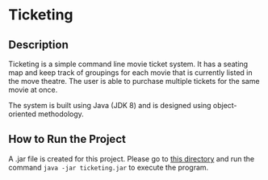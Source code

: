 # Ticketing

## Description
Ticketing is a simple command line movie ticket system. It has a seating map and keep track of groupings for each movie that is currently listed in the move theatre. The user is able to purchase multiple tickets for the same movie at once.

The system is built using Java (JDK 8) and is designed using object-oriented methodology.

## How to Run the Project
A .jar file is created for this project. Please go to [this directory](out/artifacts/ticketing_jar) and run the command ```java -jar ticketing.jar``` to execute the program.
